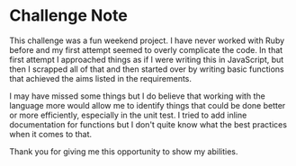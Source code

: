# Challenge Note

This challenge was a fun weekend project. I have never worked with Ruby before and my first attempt seemed to overly complicate the code. In that first attempt I approached things as if I were writing this in JavaScript, but then I scrapped all of that and then started over by writing basic functions that achieved the aims listed in the requirements.

I may have missed some things but I do believe that working with the language more would allow me to identify things that could be done better or more efficiently, especially in the unit test. I tried to add inline documentation for functions but I don't quite know what the best practices when it comes to that.

Thank you for giving me this opportunity to show my abilities.
